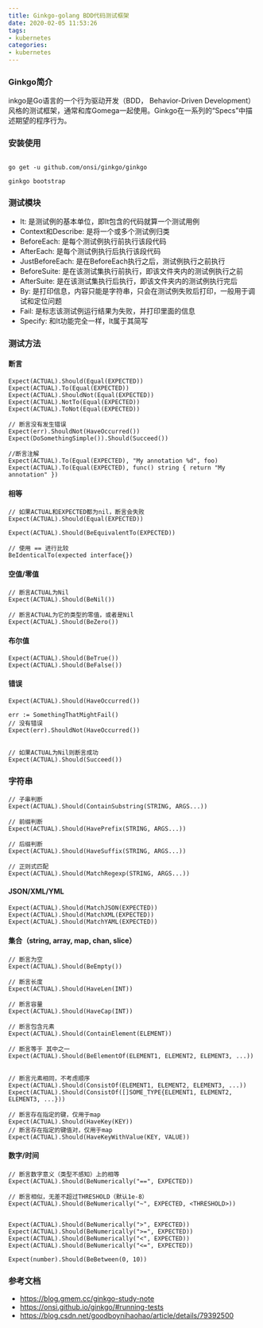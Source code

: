 ```yaml
---
title: Ginkgo-golang BDD代码测试框架
date: 2020-02-05 11:53:26
tags:
- kubernetes
categories:
- kubernetes
---
```


### Ginkgo简介
inkgo是Go语言的一个行为驱动开发（BDD， Behavior-Driven Development）风格的测试框架，通常和库Gomega一起使用。Ginkgo在一系列的“Specs”中描述期望的程序行为。

### 安装使用
```base

go get -u github.com/onsi/ginkgo/ginkgo

ginkgo bootstrap

```

### 测试模块

- It: 是测试例的基本单位，即It包含的代码就算一个测试用例
- Context和Describe: 是将一个或多个测试例归类
- BeforeEach: 是每个测试例执行前执行该段代码
- AfterEach: 是每个测试例执行后执行该段代码
- JustBeforeEach: 是在BeforeEach执行之后，测试例执行之前执行
- BeforeSuite: 是在该测试集执行前执行，即该文件夹内的测试例执行之前
- AfterSuite: 是在该测试集执行后执行，即该文件夹内的测试例执行完后
- By: 是打印信息，内容只能是字符串，只会在测试例失败后打印，一般用于调试和定位问题
- Fail: 是标志该测试例运行结果为失败，并打印里面的信息
- Specify: 和It功能完全一样，It属于其简写

### 测试方法

#### 断言
```
Expect(ACTUAL).Should(Equal(EXPECTED))
Expect(ACTUAL).To(Equal(EXPECTED))
Expect(ACTUAL).ShouldNot(Equal(EXPECTED))
Expect(ACTUAL).NotTo(Equal(EXPECTED))
Expect(ACTUAL).ToNot(Equal(EXPECTED))

// 断言没有发生错误
Expect(err).ShouldNot(HaveOccurred())
Expect(DoSomethingSimple()).Should(Succeed())

//断言注解
Expect(ACTUAL).To(Equal(EXPECTED), "My annotation %d", foo)
Expect(ACTUAL).To(Equal(EXPECTED), func() string { return "My annotation" })
```

#### 相等
```
// 如果ACTUAL和EXPECTED都为nil，断言会失败
Expect(ACTUAL).Should(Equal(EXPECTED))
 
Expect(ACTUAL).Should(BeEquivalentTo(EXPECTED))
 
// 使用 == 进行比较
BeIdenticalTo(expected interface{})
```

#### 空值/零值
```
// 断言ACTUAL为Nil
Expect(ACTUAL).Should(BeNil())
 
// 断言ACTUAL为它的类型的零值，或者是Nil
Expect(ACTUAL).Should(BeZero())
```

#### 布尔值
```
Expect(ACTUAL).Should(BeTrue())
Expect(ACTUAL).Should(BeFalse())
```
#### 错误
```
Expect(ACTUAL).Should(HaveOccurred())
 
err := SomethingThatMightFail()
// 没有错误
Expect(err).ShouldNot(HaveOccurred())
 
 
// 如果ACTUAL为Nil则断言成功
Expect(ACTUAL).Should(Succeed())
```

### 字符串
```
// 子串判断
Expect(ACTUAL).Should(ContainSubstring(STRING, ARGS...))
 
// 前缀判断
Expect(ACTUAL).Should(HavePrefix(STRING, ARGS...))
 
// 后缀判断
Expect(ACTUAL).Should(HaveSuffix(STRING, ARGS...))
 
// 正则式匹配
Expect(ACTUAL).Should(MatchRegexp(STRING, ARGS...))
```

#### JSON/XML/YML
```
Expect(ACTUAL).Should(MatchJSON(EXPECTED))
Expect(ACTUAL).Should(MatchXML(EXPECTED))
Expect(ACTUAL).Should(MatchYAML(EXPECTED))
```

#### 集合（string, array, map, chan, slice）
```
// 断言为空
Expect(ACTUAL).Should(BeEmpty())
 
// 断言长度
Expect(ACTUAL).Should(HaveLen(INT))
 
// 断言容量
Expect(ACTUAL).Should(HaveCap(INT))
 
// 断言包含元素
Expect(ACTUAL).Should(ContainElement(ELEMENT))
 
// 断言等于 其中之一
Expect(ACTUAL).Should(BeElementOf(ELEMENT1, ELEMENT2, ELEMENT3, ...))
 
 
// 断言元素相同，不考虑顺序
Expect(ACTUAL).Should(ConsistOf(ELEMENT1, ELEMENT2, ELEMENT3, ...))
Expect(ACTUAL).Should(ConsistOf([]SOME_TYPE{ELEMENT1, ELEMENT2, ELEMENT3, ...}))
 
// 断言存在指定的键，仅用于map
Expect(ACTUAL).Should(HaveKey(KEY))
// 断言存在指定的键值对，仅用于map
Expect(ACTUAL).Should(HaveKeyWithValue(KEY, VALUE))
```

#### 数字/时间
```
// 断言数字意义（类型不感知）上的相等
Expect(ACTUAL).Should(BeNumerically("==", EXPECTED))
 
// 断言相似，无差不超过THRESHOLD（默认1e-8）
Expect(ACTUAL).Should(BeNumerically("~", EXPECTED, <THRESHOLD>))
 
 
Expect(ACTUAL).Should(BeNumerically(">", EXPECTED))
Expect(ACTUAL).Should(BeNumerically(">=", EXPECTED))
Expect(ACTUAL).Should(BeNumerically("<", EXPECTED))
Expect(ACTUAL).Should(BeNumerically("<=", EXPECTED))
 
Expect(number).Should(BeBetween(0, 10))
```

### 参考文档
- https://blog.gmem.cc/ginkgo-study-note
- https://onsi.github.io/ginkgo/#running-tests
- https://blog.csdn.net/goodboynihaohao/article/details/79392500